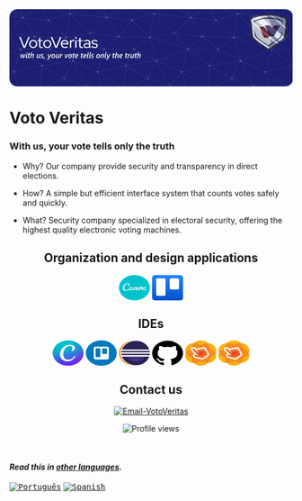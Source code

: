 <img align= "center" alt="VotoVeritas-Banner" src="https://github.com/VotoVeritas/VotoVeritas/blob/main/Imagens/EnglishBanner.jpeg">

# Voto Veritas
### With us, your vote tells only the truth

- Why? Our company provide security and transparency in direct elections.

- How? A simple but efficient interface system that counts votes safely and quickly.

- What? Security company specialized in electoral security, offering the highest quality electronic voting machines.

<div align="center">
  
## Organization and design applications

  <img align= "center" alt="VotoVeritas-Canva" height="45" width="55" src="https://github.com/devicons/devicon/blob/master/icons/canva/canva-original.svg" />
  <img align= "center" alt="VotoVeritas-Trello" height="45" width="55" src="https://github.com/devicons/devicon/blob/master/icons/trello/trello-original.svg" />

## IDEs
<img align= "center" alt="VotoVeritas-Canva" height="45" width="55" src="https://github.com/VotoVeritas/VotoVeritas/blob/main/Imagens/Canva.png">
<img align= "center" alt="VotoVeritas-Trello" height="45" width="55" src="https://github.com/VotoVeritas/VotoVeritas/blob/main/Imagens/Trello.png">
<img align= "center" alt="VotoVeritas-Eclipse" height="45" width="55" src="https://github.com/VotoVeritas/VotoVeritas/blob/main/Imagens/Eclipse.png">
<img align= "center" alt="VotoVeritas-Github" height="45" width="55" src="https://github.com/VotoVeritas/VotoVeritas/blob/main/Imagens/GitHub.png">
<img align= "center" alt="VotoVeritas-SceneB" height="45" width="55" src="https://github.com/VotoVeritas/VotoVeritas/blob/main/Imagens/SceneB.png">
<img align= "center" alt="VotoVeritas-SceneB" height="45" width="55" src="https://github.com/VotoVeritas/VotoVeritas/blob/main/Imagens/SceneB.png">

## Contact us

  <a target="_blank" href="mailto:votoveritas@gmail.com"> <img height="30" width="120" alt="Email-VotoVeritas" src="https://img.shields.io/badge/Gmail-D14836?style=for-the-badge&logo=gmail&logoColor=white"/></a>
<p align="Center"> <img src="https://komarev.com/ghpvc/?username=VotoVeritas&color=blue" alt="Profile views" /> </p>

</div><br>

#### _Read this in [other languages](Translations/translations.md)._
<kbd>[<img title="Português" alt="Português" src="https://www.countryflags.com/wp-content/uploads/brazil-flag-png-large.png" width="60">](Translations/README.pt_br.md)</kbd>
<kbd>[<img title="Espanhol" alt="Spanish" src="https://www.countryflags.com/wp-content/uploads/spain-flag-png-large.png" width="60">](Translations/README.esp.md)</kbd>
